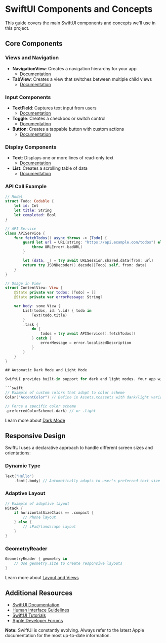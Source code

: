 # SwiftUI Components and Concepts

This guide covers the main SwiftUI components and concepts we'll use in this project.

## Core Components

### Views and Navigation

-   **NavigationView**: Creates a navigation hierarchy for your app
    -   [Documentation](https://developer.apple.com/documentation/swiftui/navigationview)
-   **TabView**: Creates a view that switches between multiple child views
    -   [Documentation](https://developer.apple.com/documentation/swiftui/tabview)

### Input Components

-   **TextField**: Captures text input from users
    -   [Documentation](https://developer.apple.com/documentation/swiftui/textfield)
-   **Toggle**: Creates a checkbox or switch control
    -   [Documentation](https://developer.apple.com/documentation/swiftui/toggle)
-   **Button**: Creates a tappable button with custom actions
    -   [Documentation](https://developer.apple.com/documentation/swiftui/button)

### Display Components

-   **Text**: Displays one or more lines of read-only text
    -   [Documentation](https://developer.apple.com/documentation/swiftui/text)
-   **List**: Creates a scrolling table of data
    -   [Documentation](https://developer.apple.com/documentation/swiftui/list)

### API Call Example

````swift
// Model
struct Todo: Codable {
    let id: Int
    let title: String
    let completed: Bool
}

// API Service
class APIService {
    func fetchTodos() async throws -> [Todo] {
        guard let url = URL(string: "https://api.example.com/todos") else {
            throw URLError(.badURL)
        }

        let (data, _) = try await URLSession.shared.data(from: url)
        return try JSONDecoder().decode([Todo].self, from: data)
    }
}

// Usage in View
struct ContentView: View {
    @State private var todos: [Todo] = []
    @State private var errorMessage: String?

    var body: some View {
        List(todos, id: \.id) { todo in
            Text(todo.title)
        }
        .task {
            do {
                todos = try await APIService().fetchTodos()
            } catch {
                errorMessage = error.localizedDescription
            }
        }
    }
}

## Automatic Dark Mode and Light Mode

SwiftUI provides built-in support for dark and light modes. Your app will automatically adapt to the user's system settings.

```swift
// Example of custom colors that adapt to color scheme
Color("AccentColor") // Define in Assets.xcassets with dark/light variants

// Force a specific color scheme
.preferredColorScheme(.dark) // or .light
````

Learn more about [Dark Mode](https://developer.apple.com/documentation/swiftui/supporting-dark-mode-in-your-interface)

## Responsive Design

SwiftUI uses a declarative approach to handle different screen sizes and orientations:

### Dynamic Type

```swift
Text("Hello")
    .font(.body) // Automatically adapts to user's preferred text size
```

### Adaptive Layout

```swift
// Example of adaptive layout
HStack {
    if horizontalSizeClass == .compact {
        // Phone layout
    } else {
        // iPad/landscape layout
    }
}
```

### GeometryReader

```swift
GeometryReader { geometry in
    // Use geometry.size to create responsive layouts
}
```

Learn more about [Layout and Views](https://developer.apple.com/documentation/swiftui/view-layout-and-presentation)

## Additional Resources

-   [SwiftUI Documentation](https://developer.apple.com/documentation/swiftui)
-   [Human Interface Guidelines](https://developer.apple.com/design/human-interface-guidelines)
-   [SwiftUI Tutorials](https://developer.apple.com/tutorials/swiftui)
-   [Apple Developer Forums](https://developer.apple.com/forums/tags/swiftui)

**Note:** SwiftUI is constantly evolving. Always refer to the latest Apple documentation for the most up-to-date information.
